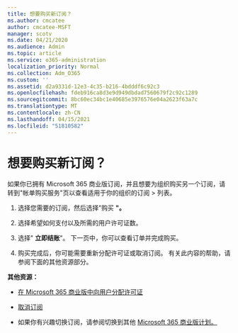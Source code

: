 ```yaml
---
title: 想要购买新订阅？
ms.author: cmcatee
author: cmcatee-MSFT
manager: scotv
ms.date: 04/21/2020
ms.audience: Admin
ms.topic: article
ms.service: o365-administration
localization_priority: Normal
ms.collection: Adm_O365
ms.custom: ''
ms.assetid: d2a9331d-12e3-4c35-b216-4bdddf6c92c3
ms.openlocfilehash: fdeb916ca8d3e9d949dbdad7560679f2c92c1289
ms.sourcegitcommit: 8bc60ec34bc1e40685e3976576e04a2623f63a7c
ms.translationtype: MT
ms.contentlocale: zh-CN
ms.lasthandoff: 04/15/2021
ms.locfileid: "51810582"
---
```

# <a name="looking-to-buy-a-new-subscription"></a>想要购买新订阅？

如果你已拥有 Microsoft 365 商业版订阅，并且想要为组织购买另一个订阅，请转到"帐单购买服务"页以查看适用于你的组织的订阅 \> [](https://go.microsoft.com/fwlink/p/?linkid=868433)列表。
 
1. 选择您需要的订阅，然后选择"购买 **"。**

2. 选择希望如何支付以及所需的用户许可证数。

3. 选择" **立即结账**"。 下一页中，你可以查看订单并完成购买。

4. 购买完成后，你可能需要重新分配许可证或取消订阅。 有关此内容的帮助，请参阅下面的其他资源部分。

 **其他资源：**
  
- [在 Microsoft 365 商业版中向用户分配许可证](https://docs.microsoft.com/microsoft-365/admin/add-users/add-users)
    
- [取消订阅](https://docs.microsoft.com/microsoft-365/commerce/subscriptions/cancel-your-subscription)
    
- 如果你有兴趣切换订阅，请参阅切换到其他 [Microsoft 365 商业版计划。](https://docs.microsoft.com/microsoft-365/commerce/subscriptions/switch-to-a-different-plan)